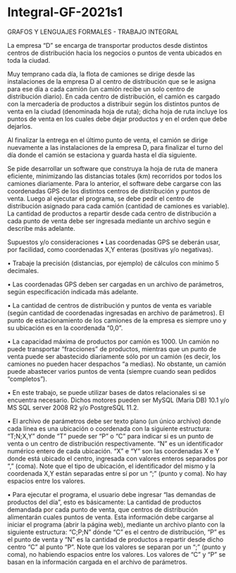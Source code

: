 # Integral-GF-2021s1
GRAFOS Y LENGUAJES FORMALES - TRABAJO INTEGRAL 

La empresa “D” se encarga de transportar productos desde distintos centros de distribución hacia los negocios
o puntos de venta ubicados en toda la ciudad.

Muy temprano cada día, la flota de camiones se dirige desde las instalaciones de la empresa D al centro de
distribución que se le asigna para ese día a cada camión (un camión recibe un solo centro de distribución
diario). En cada centro de distribución, el camión es cargado con la mercadería de productos a distribuir según
los distintos puntos de venta en la ciudad (denominada hoja de ruta); dicha hoja de ruta incluye los puntos de
venta en los cuales debe dejar productos y en el orden que debe dejarlos.

Al finalizar la entrega en el último punto de venta, el camión se dirige nuevamente a las instalaciones de la
empresa D, para finalizar el turno del día donde el camión se estaciona y guarda hasta el día siguiente.

Se pide desarrollar un software que construya la hoja de ruta de manera eficiente, minimizando las distancias
totales (km) recorridos por todos los camiones diariamente. Para lo anterior, el software debe cargarse con
las coordenadas GPS de los distintos centros de distribución y puntos de venta. Luego al ejecutar el programa,
se debe pedir el centro de distribución asignado para cada camión (cantidad de camiones es variable). La
cantidad de productos a repartir desde cada centro de distribución a cada punto de venta debe ser ingresada
mediante un archivo según e describe más adelante.

Supuestos y/o consideraciones
• Las coordenadas GPS se deberán usar, por facilidad, como coordenadas X,Y enteras (positivas y/o
negativas).

• Trabaje la precisión (distancias, por ejemplo) de cálculos con mínimo 5 decimales.

• Las coordenadas GPS deben ser cargadas en un archivo de parámetros, según especificación indicada
más adelante.

• La cantidad de centros de distribución y puntos de venta es variable (según cantidad de coordenadas
ingresadas en archivo de parámetros). El punto de estacionamiento de los camiones de la empresa
es siempre uno y su ubicación es en la coordenada “0,0”.

• La capacidad máxima de productos por camión es 1000. Un camión no puede transportar
“fracciones” de productos, mientras que un punto de venta puede ser abastecido diariamente sólo
por un camión (es decir, los camiones no pueden hacer despachos “a medias). No obstante, un
camión puede abastecer varios puntos de venta (siempre cuando sean pedidos “completos”).

• En este trabajo, se puede utilizar bases de datos relacionales si se encuentra necesario. Dichos
motores pueden ser MySQL (Maria DB) 10.1 y/o MS SQL server 2008 R2 y/o PostgreSQL 11.2.

• El archivo de parámetros debe ser texto plano (un único archivo) donde cada línea es una ubicación
o coordenada con la siguiente estructura: “T;N;X,Y” donde “T” puede ser “P” o “C” para indicar si es
un punto de venta o un centro de distribución respectivamente. “N” es un identificador numérico
entero de cada ubicación. “X” e “Y” son las coordenadas X e Y donde está ubicado el centro, ingresada
con valores enteros separados por “,” (coma). Note que el tipo de ubicación, el identificador del
mismo y la coordenada X,Y están separadas entre sí por un “;” (punto y coma). No hay espacios entre
los valores.

• Para ejecutar el programa, el usuario debe ingresar “las demandas de productos del día”, esto es
básicamente: La cantidad de productos demandada por cada punto de venta, que centros de
distribución alimentarán cuales puntos de venta. Esta información debe cargarse al iniciar el
programa (abrir la página web), mediante un archivo planto con la siguiente estructura: “C;P;N”
dónde “C” es el centro de distribución, “P” es el punto de venta y “N” es la cantidad de productos a
repartir desde dicho centro “C” al punto “P”. Note que los valores se separan por un “;” (punto y
coma), no habiendo espacios entre los valores. Los valores de “C” y “P” se basan en la información
cargada en el archivo de parámetros.
